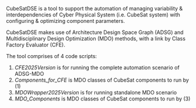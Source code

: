 CubeSatDSE is a tool to support the automation of managing variability & interdependencies of Cyber Physical System (i.e. CubeSat system) with configuring & optimizing component parameters.

CubeSatDSE makes use of Architecture Design Space Graph (ADSG) and Multidisciplinary Design Optimization (MDO) methods, with a link by Class Factory Evaluator (CFE).

The tool comprises of 4 code scripts:
1. _CFE2025Version_ is for running the complete automation scenario of ADSG-MDO
2. _Components_for_CFE_ is MDO classes of CubeSat components to run by (1)
3. _MDOWrapper2025Version_ is for running standalone MDO scenario
4. _MDO_Components_ is MDO classes of CubeSat components to run by (3)
